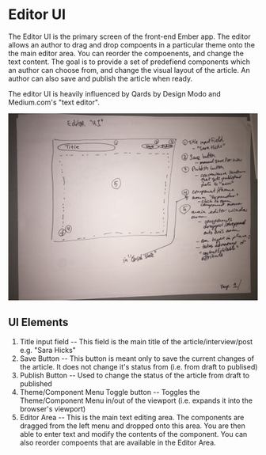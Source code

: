 # Editor UI

The Editor UI is the primary screen of the front-end Ember app.  The editor allows an author to drag and drop compoents in a particular theme onto the the main editor area.  You can reorder the compoenents, and change the text content.  The goal is to provide a set of predefiend components which an author can choose from, and change the visual layout of the article.  An author can also save and publish the article when ready.

The editor UI is heavily influenced by Qards by Design Modo and Medium.com's "text editor".

![Fig 1. Editor UI](images/editor_ui.jpg)

## UI Elements

1. Title input field
-- This field is the main title of the article/interview/post e.g. "Sara Hicks"
1. Save Button
-- This button is meant only to save the current changes of the article.  It does not change it's status from (i.e. from draft to publised)
1. Publish Button
-- Used to change the status of the article from draft to published
1. Theme/Component Menu Toggle button
-- Toggles the Theme/Component Menu in/out of the viewport (i.e. expands it into the browser's viewport)
1. Editor Area
-- This is the main text editing area.  The components are dragged from the left menu and dropped onto this area.  You are then able to enter text and modify the contents of the component.  You can also reorder compoents that are available in the Editor Area.